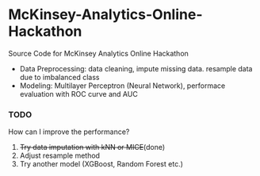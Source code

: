 # McKinsey-Analytics-Online-Hackathon
Source Code for McKinsey Analytics Online Hackathon
* Data Preprocessing: data cleaning, impute missing data. resample data due to imbalanced class
* Modeling: Multilayer Perceptron (Neural Network), performace evaluation with ROC curve and AUC

### TODO
How can I improve the performance?
1. ~~Try data imputation with kNN or MICE~~(done)
2. Adjust resample method
3. Try another model (XGBoost, Random Forest etc.)
